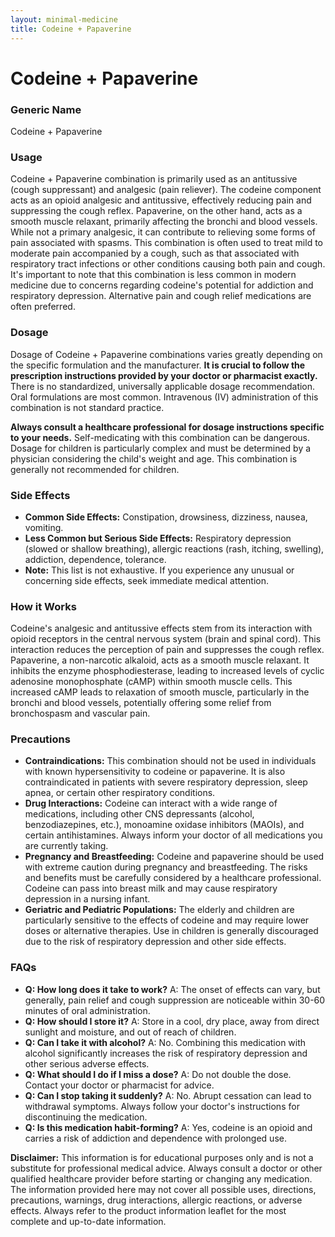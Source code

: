 ```yaml
---
layout: minimal-medicine
title: Codeine + Papaverine
---
```


# Codeine + Papaverine
### Generic Name
Codeine + Papaverine

### Usage

Codeine + Papaverine combination is primarily used as an antitussive (cough suppressant) and analgesic (pain reliever).  The codeine component acts as an opioid analgesic and antitussive, effectively reducing pain and suppressing the cough reflex. Papaverine, on the other hand, acts as a smooth muscle relaxant, primarily affecting the bronchi and blood vessels. While not a primary analgesic, it can contribute to relieving some forms of pain associated with spasms. This combination is often used to treat mild to moderate pain accompanied by a cough, such as that associated with respiratory tract infections or other conditions causing both pain and cough.  It's important to note that this combination is less common in modern medicine due to concerns regarding codeine's potential for addiction and respiratory depression.  Alternative pain and cough relief medications are often preferred.

### Dosage

Dosage of Codeine + Papaverine combinations varies greatly depending on the specific formulation and the manufacturer.  **It is crucial to follow the prescription instructions provided by your doctor or pharmacist exactly.** There is no standardized, universally applicable dosage recommendation.  Oral formulations are most common.  Intravenous (IV) administration of this combination is not standard practice.  

**Always consult a healthcare professional for dosage instructions specific to your needs.**  Self-medicating with this combination can be dangerous.  Dosage for children is particularly complex and must be determined by a physician considering the child's weight and age. This combination is generally not recommended for children.

### Side Effects

* **Common Side Effects:**  Constipation, drowsiness, dizziness, nausea, vomiting.
* **Less Common but Serious Side Effects:**  Respiratory depression (slowed or shallow breathing),  allergic reactions (rash, itching, swelling),  addiction, dependence, tolerance.
* **Note:**  This list is not exhaustive.  If you experience any unusual or concerning side effects, seek immediate medical attention.


### How it Works

Codeine's analgesic and antitussive effects stem from its interaction with opioid receptors in the central nervous system (brain and spinal cord).  This interaction reduces the perception of pain and suppresses the cough reflex. Papaverine, a non-narcotic alkaloid, acts as a smooth muscle relaxant. It inhibits the enzyme phosphodiesterase, leading to increased levels of cyclic adenosine monophosphate (cAMP) within smooth muscle cells. This increased cAMP leads to relaxation of smooth muscle, particularly in the bronchi and blood vessels, potentially offering some relief from bronchospasm and vascular pain.


### Precautions

* **Contraindications:** This combination should not be used in individuals with known hypersensitivity to codeine or papaverine.  It is also contraindicated in patients with severe respiratory depression, sleep apnea, or certain other respiratory conditions.
* **Drug Interactions:**  Codeine can interact with a wide range of medications, including other CNS depressants (alcohol, benzodiazepines, etc.),  monoamine oxidase inhibitors (MAOIs), and certain antihistamines.  Always inform your doctor of all medications you are currently taking.
* **Pregnancy and Breastfeeding:**  Codeine and papaverine should be used with extreme caution during pregnancy and breastfeeding.  The risks and benefits must be carefully considered by a healthcare professional.  Codeine can pass into breast milk and may cause respiratory depression in a nursing infant.
* **Geriatric and Pediatric Populations:**  The elderly and children are particularly sensitive to the effects of codeine and may require lower doses or alternative therapies. Use in children is generally discouraged due to the risk of respiratory depression and other side effects.


### FAQs

* **Q: How long does it take to work?** A: The onset of effects can vary, but generally, pain relief and cough suppression are noticeable within 30-60 minutes of oral administration.
* **Q: How should I store it?** A: Store in a cool, dry place, away from direct sunlight and moisture, and out of reach of children.
* **Q: Can I take it with alcohol?** A: No. Combining this medication with alcohol significantly increases the risk of respiratory depression and other serious adverse effects.
* **Q: What should I do if I miss a dose?** A:  Do not double the dose. Contact your doctor or pharmacist for advice.
* **Q: Can I stop taking it suddenly?** A: No.  Abrupt cessation can lead to withdrawal symptoms.  Always follow your doctor's instructions for discontinuing the medication.
* **Q: Is this medication habit-forming?** A: Yes, codeine is an opioid and carries a risk of addiction and dependence with prolonged use.


**Disclaimer:** This information is for educational purposes only and is not a substitute for professional medical advice. Always consult a doctor or other qualified healthcare provider before starting or changing any medication.  The information provided here may not cover all possible uses, directions, precautions, warnings, drug interactions, allergic reactions, or adverse effects.  Always refer to the product information leaflet for the most complete and up-to-date information.
